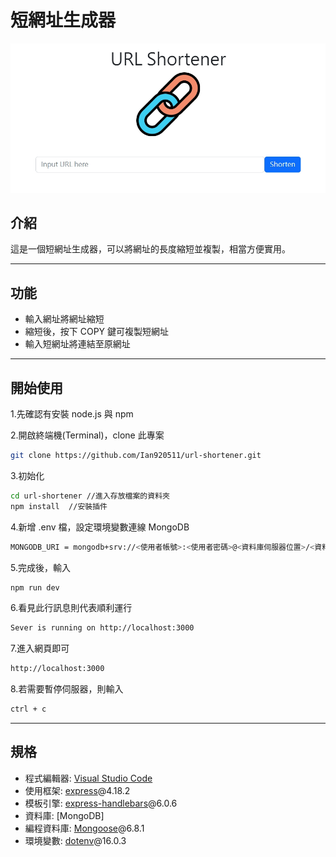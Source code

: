 # 短網址生成器

![Index page about Shortener URL](./2-3%20A11.jpg)

## 介紹

這是一個短網址生成器，可以將網址的長度縮短並複製，相當方便實用。

---

## 功能

- 輸入網址將網址縮短
- 縮短後，按下 COPY 鍵可複製短網址
- 輸入短網址將連結至原網址

---

## 開始使用

1.先確認有安裝 node.js 與 npm

2.開啟終端機(Terminal)，clone 此專案

```bash
git clone https://github.com/Ian920511/url-shortener.git
```

3.初始化

```bash
cd url-shortener //進入存放檔案的資料夾
npm install  //安裝插件
```

4.新增 .env 檔，設定環境變數連線 MongoDB

```bash
MONGODB_URI = mongodb+srv://<使用者帳號>:<使用者密碼>@<資料庫伺服器位置>/<資料庫名稱>
```

5.完成後，輸入

```bash
npm run dev
```

6.看見此行訊息則代表順利運行

```bash
Sever is running on http://localhost:3000
```

7.進入網頁即可

```bash
http://localhost:3000
```

8.若需要暫停伺服器，則輸入

```bash
ctrl + c
```

---

## 規格

- 程式編輯器: [Visual Studio Code](https://visualstudio.microsoft.com/zh-hant/ "Visual Studio Code")
- 使用框架: [express](https://www.npmjs.com/package/express)@4.18.2
- 模板引擎: [express-handlebars](https://www.npmjs.com/package/express-handlebars)@6.0.6
- 資料庫: [MongoDB]
- 編程資料庫: [Mongoose](https://mongoosejs.com/)@6.8.1
- 環境變數: [dotenv](https://www.npmjs.com/package/dotenv)@16.0.3
